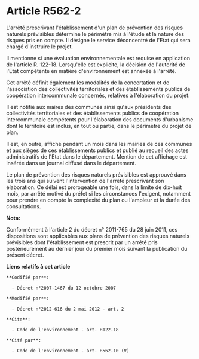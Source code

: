 # Article R562-2

L'arrêté prescrivant l'établissement d'un plan de prévention des risques naturels prévisibles détermine le périmètre mis à
l'étude et la nature des risques pris en compte. Il désigne le service déconcentré de l'Etat qui sera chargé d'instruire le
projet. 

Il mentionne si une évaluation environnementale est requise en application de l'article R. 122-18. Lorsqu'elle est explicite,
la décision de l'autorité de l'Etat compétente en matière d'environnement est annexée à l'arrêté. 

Cet arrêté définit également les modalités de la concertation et de l'association des collectivités territoriales et des
établissements publics de coopération intercommunale concernés, relatives à l'élaboration du projet. 

Il est notifié aux maires des communes ainsi qu'aux présidents des collectivités territoriales et des établissements publics
de coopération intercommunale compétents pour l'élaboration des documents d'urbanisme dont le territoire est inclus, en tout
ou partie, dans le périmètre du projet de plan. 

Il est, en outre, affiché pendant un mois dans les mairies de ces communes et aux sièges de ces établissements publics et
publié au recueil des actes administratifs de l'Etat dans le département. Mention de cet affichage est insérée dans un
journal diffusé dans le département. 

Le plan de prévention des risques naturels prévisibles est approuvé dans les trois ans qui suivent l'intervention de l'arrêté
prescrivant son élaboration. Ce délai est prorogeable une fois, dans la limite de dix-huit mois, par arrêté motivé du préfet
si les circonstances l'exigent, notamment pour prendre en compte la complexité du plan ou l'ampleur et la durée des
consultations.

**Nota:**

Conformément à l'article 2 du décret n° 2011-765 du 28 juin 2011, ces dispositions sont applicables aux plans de prévention
des risques naturels prévisibles dont l'établissement est prescrit par un arrêté pris postérieurement au dernier jour du
premier mois suivant la publication du présent décret.

**Liens relatifs à cet article**

	**Codifié par**:

	  - Décret n°2007-1467 du 12 octobre 2007

	**Modifié par**:

	  - Décret n°2012-616 du 2 mai 2012 - art. 2

	**Cite**:

	  - Code de l'environnement - art. R122-18

	**Cité par**:

	  - Code de l'environnement - art. R562-10 (V)
